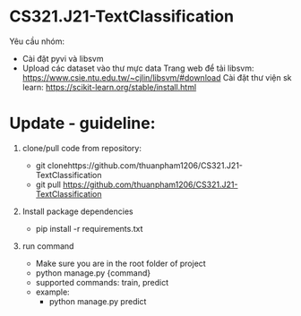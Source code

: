 # CS321.J21-TextClassification
Yêu cầu nhóm: 
- Cài đặt pyvi và libsvm
- Upload các dataset vào thư mực data
Trang web để tải libsvm: https://www.csie.ntu.edu.tw/~cjlin/libsvm/#download
Cài đặt thư viện sk learn: https://scikit-learn.org/stable/install.html


# Update - guideline:
1. clone/pull code from repository:
    - git clonehttps://github.com/thuanpham1206/CS321.J21-TextClassification
    - git pull https://github.com/thuanpham1206/CS321.J21-TextClassification

2. Install package dependencies
    - pip install -r requirements.txt

3. run command
    - Make sure you are in the root folder of project
    - python manage.py {command}
    - supported commands: train, predict
    - example:
        + python manage.py predict
        